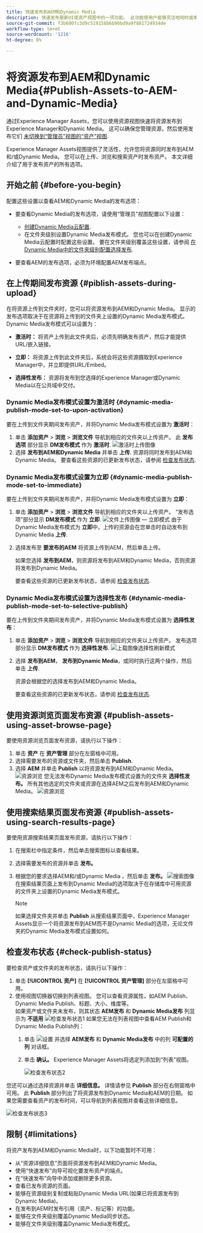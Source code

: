 ```yaml
---
title: 快速发布到AEM和Dynamic Media
description: 快速发布是新UI或资产视图中的一项功能。 此功能使用户能够灵活地同时或单独快速发布到AEM和Dynamic Media 。 这意味着在选择资源和文件夹后，用户可以选择发布到Dynamic Media或发布到AEM。 快速发布功能使新UI能够将资源和文件夹发布到Dynamic Media和AEM。
source-git-commit: f3b600fc3d9c519158b6b90bd9a9f881724934de
workflow-type: tm+mt
source-wordcount: '1216'
ht-degree: 0%

---
```



# 将资源发布到AEM和Dynamic Media{#Publish-Assets-to-AEM-and-Dynamic-Media}

通过Experience Manager Assets，您可以使用资源视图快速将资源发布到Experience Manager和Dynamic Media。 这可以确保您管理资源，然后使用发布它们 [未切换到“管理员”视图的“资产”视图](/help/assets/overview.md##persona-based-experiences).

Experience Manager Assets视图提供了灵活性，允许您将资源同时发布到AEM和/或Dynamic Media。 您可以在上传、浏览和搜索资产时发布资产。 本文详细介绍了用于发布资产的所有选项。

## 开始之前 {#before-you-begin}

配置这些设置以查看AEM和Dynamic Media的发布选项：

* 要查看Dynamic Media的发布选项，请使用“管理员”视图配置以下设置：

   * [创建Dynamic Media云配置](/help/assets/dynamic-media/config-dm.md#configuring-dynamic-media-cloud-services).
   * 在文件夹级别设置Dynamic Media发布模式。 您也可以在创建Dynamic Media云配置时配置这些设置。 要在文件夹级别覆盖这些设置，请参阅 [在Dynamic Media中的文件夹级别配置选择发布](/help/assets/dynamic-media/selective-publishing.md).

* 要查看AEM的发布选项，必须为环境配置AEM发布端点。

## 在上传期间发布资源 {#piblish-assets-during-upload}

在将资源上传到文件夹时，您可以将资源发布到AEM和Dynamic Media。 显示的发布选项取决于在资源将上传到的文件夹上设置的Dynamic Media发布模式。 Dynamic Media发布模式可以设置为：

* **激活时：** 将资产上传到此文件夹后，必须先明确发布资产，然后才能提供URL/嵌入链接。

* **立即：** 将资源上传到此文件夹后，系统会将这些资源摄取到Experience Manager中，并立即提供URL/Embed。
* **选择性发布：** 资源将发布到您选择的Experience Manager或Dynamic Media以在公共域中交付。

### Dynamic Media发布模式设置为激活时 {#dynamic-media-publish-mode-set-to-upon-activation}

要在上传到文件夹期间发布资产，并将Dynamic Media发布模式设置为 **激活时**：

1. 单击 **添加资产** > **浏览** > **浏览文件** 导航到相应的文件夹以上传资产。 此 **发布选项** 部分显示 **DM发布模式** 作为 **激活时**.
   ![激活时上传图像](/help/assets/assets/upload-upon-activation.png)
2. 选择 **发布到AEM和Dynamic Media** 并单击 **上传**. 资源将同时发布到AEM和Dynamic Media。 要查看这些资源的已更新发布状态，请参阅 [检查发布状态](#check-publish-status).

### Dynamic Media发布模式设置为立即 {#dynamic-media-publish-mode-set-to-immediate}

要在上传到文件夹期间发布资产，并将Dynamic Media发布模式设置为 **立即**：

1. 单击 **添加资产** > **浏览** > **浏览文件** 导航到相应的文件夹以上传资产。 “发布选项”部分显示 **DM发布模式** 作为 **立即**.
   ![文件上传图像 — 立即模式](/help/assets/assets/upload-immediate-mode.png)
由于Dynamic Media发布模式为 **立即**&#x200B;中，上传的资源会在您单击时自动发布到Dynamic Media **上传**.

2. 选择发布至 **要发布的AEM** 将资源上传到AEM，然后单击上传。

   如果您选择 **发布到AEM**，则资源将发布到AEM和Dynamic Media，否则资源将发布到Dynamic Media。

   要查看这些资源的已更新发布状态，请参阅 [检查发布状态](#check-publish-status).

### Dynamic Media发布模式设置为选择性发布 {#dynamic-media-publish-mode-set-to-selective-publish}

要在上传到文件夹期间发布资产，并将Dynamic Media发布模式设置为 **选择性发布**：

1. 单击 **添加资产** > **浏览** > **浏览文件** 导航到相应的文件夹以上传资产。 发布选项部分显示 **DM发布模式** 作为 **选择性发布**.
   ![上载图像选择性刷新模式](/help/assets/assets/upload-image-selective-publish-mode.png)

2. 选择 **发布到AEM**， **发布到Dynamic Media**，或同时执行这两个操作，然后单击 **上传**.

   资源会根据您的选择发布到AEM和Dynamic Media。

   要查看这些资源的已更新发布状态，请参阅 [检查发布状态](#check-publish-status).

## 使用资源浏览页面发布资源 {#publish-assets-using-asset-browse-page}

要使用资源浏览页面发布资源，请执行以下操作：

1. 单击 **资产** 在 **资产管理** 部分在左窗格中可用。
2. 选择需要发布的资源或文件夹，然后单击 **Publish**.
3. 选择 **AEM** 并单击 **Publish** 以将资源发布到AEM和Dynamic Media。
   ![资源浏览](/help/assets/assets/assets-browse-1.png)
您无法发布Dynamic Media发布模式设置为的文件夹 **选择性发布。** 所有其他选定的文件夹或资源在选择AEM之后发布到AEM和Dynamic Media。
   ![资源浏览](/help/assets/assets/assets-browse-2.png)

## 使用搜索结果页面发布资源 {#publish-assets-using-search-results-page}

要使用资源搜索结果页面发布资源，请执行以下操作：

1. 在搜索栏中指定条件，然后单击搜索图标以查看结果。
2. 选择需要发布的资源并单击 **发布。**
3. 根据您的要求选择AEM和/或Dynamic Media ，然后单击 **发布。**
   ![搜索图像](/help/assets/assets/search-image1.png)
在搜索结果页面上发布到Dynamic Media的选项取决于在存储库中可用资源的文件夹上设置的Dynamic Media发布模式。

   >[!NOTE]
   >
   >如果选择文件夹并单击 **Publish** 从搜索结果页面中，Experience Manager Assets显示一个将资源发布到AEM而不是Dynamic Media的选项，无论文件夹的Dynamic Media发布模式设置如何。

## 检查发布状态 {#check-publish-status}

要检查资产或文件夹的发布状态，请执行以下操作：

1. 单击 **[!UICONTROL 资产]** 在 **[!UICONTROL 资产管理]** 部分在左窗格中可用。
2. 使用视图切换器切换到列表视图。 您可以查看资源属性，如AEM Publish、Dynamic Media Publish、标题、大小、维度等。\
   如果资产或文件夹未发布，则其状态 **AEM发布** 和 **Dynamic Media发布** 列显示为 **不适用**
   ![检查发布状态1](/help/assets/assets/check-publish-status1.png)
如果您无法在列表视图中查看AEM Publish和Dynamic Media Publish列：
   1. 单击 ![设置](/help/assets/assets/settings-icon.svg) 并选择 **AEM发布** 和 **Dynamic Media发布** 中的列 **可配置的列** 对话框。
   2. 单击 **确认。** Experience Manager Assets将选定列添加到“列表”视图。

      ![检查发布状态2](/help/assets/assets/check-publish-status2.png)

您还可以通过选择资源并单击 **详细信息。** 详情请参见 **Publish** 部分在右侧窗格中可用。 此 **Publish** 部分列出了将资源发布到Dynamic Media和AEM的日期。 如果您需要查看资产的发布时间，可以导航到列表视图并查看这些详细信息。

![检查发布状态3](/help/assets/assets/check-publish-status3.png)

## 限制 {#limitations}

将资产发布到AEM和Dynamic Media时，以下功能暂时不可用：

* 从“资源详细信息”页面将资源发布到AEM和Dynamic Media。
* 使用“快速发布”向导可视化要发布资产的端点。
* 在“快速发布”向导中添加或删除更多资源。
* 查看已发布资源的页面。
* 能够在资源级别复制或粘贴Dynamic Media URL(如果已将资源发布到Dynamic Media)。
* 在发布到AEM时发布引用（资产、标记等）的功能。
* 能够在文件夹级别覆盖Dynamic Media同步状态。
* 能够在文件夹级别覆盖Dynamic Media发布模式。
